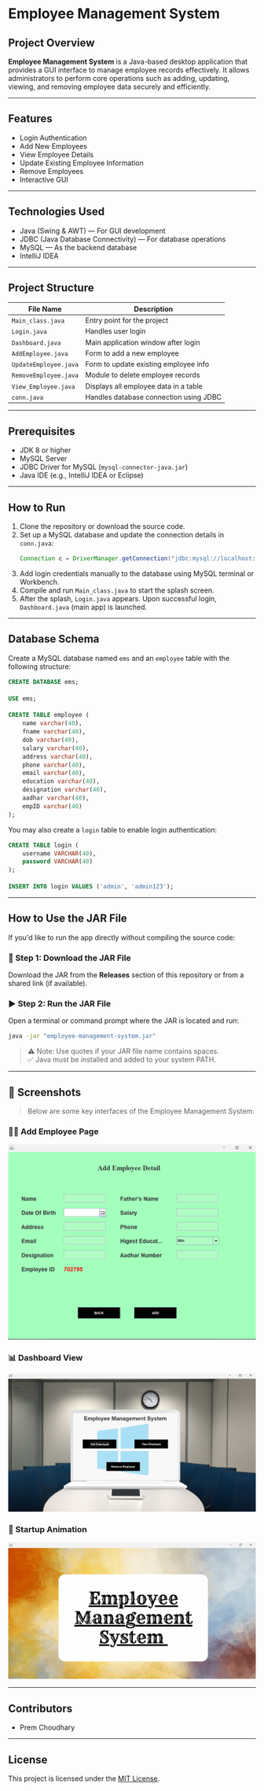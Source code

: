 
# Employee Management System

## Project Overview

**Employee Management System** is a Java-based desktop application that provides a GUI interface to manage employee records effectively. It allows administrators to perform core operations such as adding, updating, viewing, and removing employee data securely and efficiently.

---

## Features

- Login Authentication  
- Add New Employees  
- View Employee Details  
- Update Existing Employee Information  
- Remove Employees  
- Interactive GUI  

---

## Technologies Used

- Java (Swing & AWT) — For GUI development  
- JDBC (Java Database Connectivity) — For database operations  
- MySQL — As the backend database  
- IntelliJ IDEA  

---

## Project Structure

| File Name             | Description                                 |
|-----------------------|---------------------------------------------|
| `Main_class.java`     | Entry point for the project                 |
| `Login.java`          | Handles user login                          |
| `Dashboard.java`      | Main application window after login         |
| `AddEmployee.java`    | Form to add a new employee                  |
| `UpdateEmployee.java` | Form to update existing employee info       |
| `RemoveEmployee.java` | Module to delete employee records           |
| `View_Employee.java`  | Displays all employee data in a table       |
| `conn.java`           | Handles database connection using JDBC      |

---

## Prerequisites

- JDK 8 or higher  
- MySQL Server  
- JDBC Driver for MySQL (`mysql-connector-java.jar`)  
- Java IDE (e.g., IntelliJ IDEA or Eclipse)

---

## How to Run

1. Clone the repository or download the source code.  
2. Set up a MySQL database and update the connection details in `conn.java`:
   ```java
   Connection c = DriverManager.getConnection("jdbc:mysql://localhost:3306/ems", "root", "your_password");
   ```
3. Add login credentials manually to the database using MySQL terminal or Workbench.
4. Compile and run `Main_class.java` to start the splash screen.  
5. After the splash, `Login.java` appears. Upon successful login, `Dashboard.java` (main app) is launched.

---

## Database Schema

Create a MySQL database named `ems` and an `employee` table with the following structure:

```sql
CREATE DATABASE ems;

USE ems;

CREATE TABLE employee (
    name varchar(40), 
    fname varchar(40), 
    dob varchar(40), 
    salary varchar(40), 
    address varchar(40), 
    phone varchar(40), 
    email varchar(40), 
    education varchar(40), 
    designation varchar(40), 
    aadhar varchar(40), 
    empID varchar(40) 
);
```

You may also create a `login` table to enable login authentication:

```sql
CREATE TABLE login (
    username VARCHAR(40),
    password VARCHAR(40)
);

INSERT INTO login VALUES ('admin', 'admin123');
```

---

## How to Use the JAR File

If you'd like to run the app directly without compiling the source code:

### 🔽 Step 1: Download the JAR File

Download the JAR from the **Releases** section of this repository or from a shared link (if available).

### ▶️ Step 2: Run the JAR File

Open a terminal or command prompt where the JAR is located and run:

```bash
java -jar "employee-management-system.jar"
```

> ⚠️ Note: Use quotes if your JAR file name contains spaces.  
> ✅ Java must be installed and added to your system PATH.

---

## 📸 Screenshots

> Below are some key interfaces of the Employee Management System:

### 🧑‍💼 Add Employee Page  
![Add Employee](Screenshots/add_employee.png)

### 📊 Dashboard View  
![Dashboard](Screenshots/dash_board.png)

### 🚀 Startup Animation  
![Startup Animation](Screenshots/startup_animation.png)

---

## Contributors

- Prem Choudhary

---

## License

This project is licensed under the [MIT License](LICENSE).
